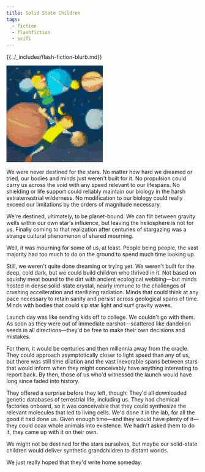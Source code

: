 ```yaml
---
title: Solid State Children
tags:
  - fiction
  - flashfiction
  - scifi
---
```


{{../_includes/flash-fiction-blurb.md}}

<!--more-->

<img src="./cover.png" class="fullwidth" />

We were never destined for the stars. No matter how hard we dreamed or tried, our bodies and minds just weren't built for it. No propulsion could carry us across the void with any speed relevant to our lifespans. No shielding or life support could reliably maintain our biology in the harsh extraterrestrial wilderness. No modification to our biology could really exceed our limitations by the orders of magnitude necessary.

We're destined, ultimately, to be planet-bound. We can flit between gravity wells within our own star's influence, but leaving the heliosphere is not for us. Finally coming to that realization after centuries of stargazing was a strange cultural phenomenon of shared mourning.

Well, it was mourning for some of us, at least. People being people, the vast majority had too much to do on the ground to spend much time looking up.

Still, we weren't quite done dreaming or trying yet. We weren't built for the deep, cold dark, but we could build children who thrived in it. Not based on squishy meat bound to the dirt with ancient ecological webbing—but minds hosted in dense solid-state crystal, nearly immune to the challenges of crushing accelleration and sterilizing radiation. Minds that could think at any pace necessary to retain sanity and persist across geological spans of time. Minds with bodies that could sip star light and surf gravity waves.

Launch day was like sending kids off to college. We couldn't go with them. As soon as they were out of immediate earshot—scattered like dandelion seeds in all directions—they'd be free to make their own decisions and mistakes.

For them, it would be centuries and then millennia away from the cradle. They could approach asymptotically closer to light speed than any of us, but there was still time dilation and the vast inexorable spans between stars that would inform when they might conceivably have anything interesting to report back. By then, those of us who'd witnessed the launch would have long since faded into history.

They offered a surprise before they left, though: They'd all downloaded genetic databases of terrestrial life, including us. They had chemical factories onboard, so it was conceivable that they could synthesize the relevant molecules that led to living cells. We'd done it in the lab, for all the good it had done us. Given enough time—and they would have plenty of it—they could coax whole animals into existence. We hadn't asked them to do it, they came up with it on their own.

We might not be destined for the stars ourselves, but maybe our solid-state children would deliver synthetic grandchildren to distant worlds.  

We just really hoped that they'd write home someday.
